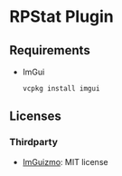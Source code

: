 # RPStat Plugin

## Requirements
- ImGui
  ```
  vcpkg install imgui
  ```

## Licenses
### Thirdparty
- [ImGuizmo](https://github.com/CedricGuillemet/ImGuizmo): MIT license
